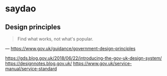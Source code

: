 # saydao

## Design principles

> Find what works, not what's popular.

— https://www.gov.uk/guidance/government-design-principles

https://gds.blog.gov.uk/2018/06/22/introducing-the-gov-uk-design-system/
https://designnotes.blog.gov.uk/
https://www.gov.uk/service-manual/service-standard
